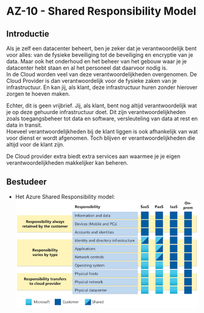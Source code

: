 # AZ-10 - Shared Responsibility Model

## Introductie
Als je zelf een datacenter beheert, ben je zeker dat je verantwoordelijk bent voor alles: van de fysieke beveiliging tot de beveiliging en encryptie van je data. Maar ook het onderhoud en het beheer van het gebouw waar je je datacenter hebt staan en al het personeel dat daarvoor nodig is.  
In de Cloud worden veel van deze verantwoordelijkheden overgenomen. De Cloud Provider is dan verantwoordelijk voor de fysieke zaken van je infrastructuur. En kan jij, als klant, deze infrastructuur huren zonder hierover zorgen te hoeven maken.  

Echter, dit is geen vrijbrief. Jij, als klant, bent nog altijd verantwoordelijk wat je op deze gehuurde infrastructuur doet. Dit zijn verantwoordelijkheden zoals toegangsbeheer tot data en software, versleuteling van data at rest en data in transit.  
Hoeveel verantwoordelijkheden bij de klant liggen is ook afhankelijk van wat voor dienst er wordt afgenomen. Toch blijven er verantwoordelijkheden die altijd voor de klant zijn.  

De Cloud provider extra biedt extra services aan waarmee je je eigen verantwoordelijkheden makkelijker kan beheren.  

## Bestudeer
- Het Azure Shared Responsibility model:  
![Kijk](https://github.com/techgrounds/cloud-6-repo-Electroybot/blob/main/00_includes/Week%203/AZ-10/shared%20respnsibility%20model.png?raw=true) 